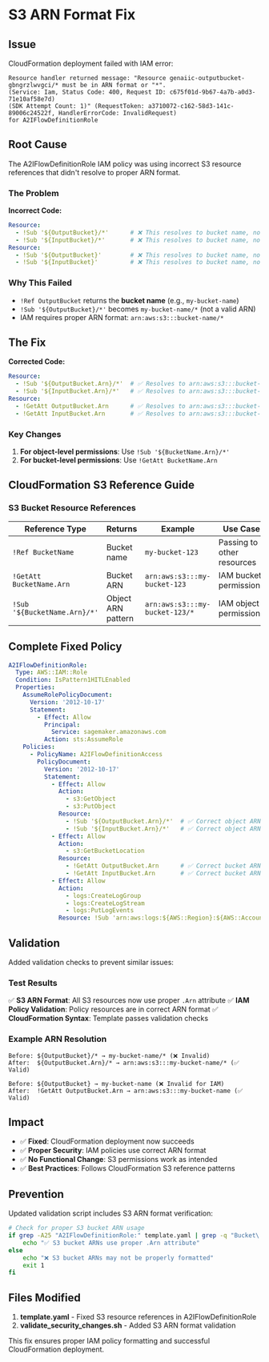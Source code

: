 # S3 ARN Format Fix

## Issue
CloudFormation deployment failed with IAM error:
```
Resource handler returned message: "Resource genaiic-outputbucket-gbngrzlwvgci/* must be in ARN format or "*". 
(Service: Iam, Status Code: 400, Request ID: c675f01d-9b67-4a7b-a0d3-71e10af58e7d) 
(SDK Attempt Count: 1)" (RequestToken: a3710072-c162-58d3-141c-89006c24522f, HandlerErrorCode: InvalidRequest) 
for A2IFlowDefinitionRole
```

## Root Cause
The A2IFlowDefinitionRole IAM policy was using incorrect S3 resource references that didn't resolve to proper ARN format.

### The Problem
**Incorrect Code:**
```yaml
Resource:
  - !Sub '${OutputBucket}/*'      # ❌ This resolves to bucket name, not ARN
  - !Sub '${InputBucket}/*'       # ❌ This resolves to bucket name, not ARN
Resource:
  - !Sub '${OutputBucket}'        # ❌ This resolves to bucket name, not ARN  
  - !Sub '${InputBucket}'         # ❌ This resolves to bucket name, not ARN
```

### Why This Failed
- `!Ref OutputBucket` returns the **bucket name** (e.g., `my-bucket-name`)
- `!Sub '${OutputBucket}/*'` becomes `my-bucket-name/*` (not a valid ARN)
- IAM requires proper ARN format: `arn:aws:s3:::bucket-name/*`

## The Fix
**Corrected Code:**
```yaml
Resource:
  - !Sub '${OutputBucket.Arn}/*'  # ✅ Resolves to arn:aws:s3:::bucket-name/*
  - !Sub '${InputBucket.Arn}/*'   # ✅ Resolves to arn:aws:s3:::bucket-name/*
Resource:
  - !GetAtt OutputBucket.Arn      # ✅ Resolves to arn:aws:s3:::bucket-name
  - !GetAtt InputBucket.Arn       # ✅ Resolves to arn:aws:s3:::bucket-name
```

### Key Changes
1. **For object-level permissions**: Use `!Sub '${BucketName.Arn}/*'`
2. **For bucket-level permissions**: Use `!GetAtt BucketName.Arn`

## CloudFormation S3 Reference Guide

### S3 Bucket Resource References
| Reference Type | Returns | Example | Use Case |
|---|---|---|---|
| `!Ref BucketName` | Bucket name | `my-bucket-123` | Passing to other resources |
| `!GetAtt BucketName.Arn` | Bucket ARN | `arn:aws:s3:::my-bucket-123` | IAM bucket permissions |
| `!Sub '${BucketName.Arn}/*'` | Object ARN pattern | `arn:aws:s3:::my-bucket-123/*` | IAM object permissions |

## Complete Fixed Policy
```yaml
A2IFlowDefinitionRole:
  Type: AWS::IAM::Role
  Condition: IsPattern1HITLEnabled
  Properties:
    AssumeRolePolicyDocument:
      Version: '2012-10-17'
      Statement:
        - Effect: Allow
          Principal:
            Service: sagemaker.amazonaws.com
          Action: sts:AssumeRole
    Policies:
      - PolicyName: A2IFlowDefinitionAccess
        PolicyDocument:
          Version: '2012-10-17'
          Statement:
            - Effect: Allow
              Action:
                - s3:GetObject
                - s3:PutObject
              Resource:
                - !Sub '${OutputBucket.Arn}/*'  # ✅ Correct object ARN
                - !Sub '${InputBucket.Arn}/*'   # ✅ Correct object ARN
            - Effect: Allow
              Action:
                - s3:GetBucketLocation
              Resource:
                - !GetAtt OutputBucket.Arn      # ✅ Correct bucket ARN
                - !GetAtt InputBucket.Arn       # ✅ Correct bucket ARN
            - Effect: Allow
              Action:
                - logs:CreateLogGroup
                - logs:CreateLogStream
                - logs:PutLogEvents
              Resource: !Sub 'arn:aws:logs:${AWS::Region}:${AWS::AccountId}:log-group:/aws/sagemaker/*'
```

## Validation
Added validation checks to prevent similar issues:

### Test Results
✅ **S3 ARN Format**: All S3 resources now use proper `.Arn` attribute
✅ **IAM Policy Validation**: Policy resources are in correct ARN format
✅ **CloudFormation Syntax**: Template passes validation checks

### Example ARN Resolution
```
Before: ${OutputBucket}/* → my-bucket-name/* (❌ Invalid)
After:  ${OutputBucket.Arn}/* → arn:aws:s3:::my-bucket-name/* (✅ Valid)

Before: ${OutputBucket} → my-bucket-name (❌ Invalid for IAM)
After:  !GetAtt OutputBucket.Arn → arn:aws:s3:::my-bucket-name (✅ Valid)
```

## Impact
- ✅ **Fixed**: CloudFormation deployment now succeeds
- ✅ **Proper Security**: IAM policies use correct ARN format
- ✅ **No Functional Change**: S3 permissions work as intended
- ✅ **Best Practices**: Follows CloudFormation S3 reference patterns

## Prevention
Updated validation script includes S3 ARN format verification:
```bash
# Check for proper S3 bucket ARN usage
if grep -A25 "A2IFlowDefinitionRole:" template.yaml | grep -q "Bucket\.Arn"; then
    echo "✅ S3 bucket ARNs use proper .Arn attribute"
else
    echo "❌ S3 bucket ARNs may not be properly formatted"
    exit 1
fi
```

## Files Modified
1. **template.yaml** - Fixed S3 resource references in A2IFlowDefinitionRole
2. **validate_security_changes.sh** - Added S3 ARN format validation

This fix ensures proper IAM policy formatting and successful CloudFormation deployment.

